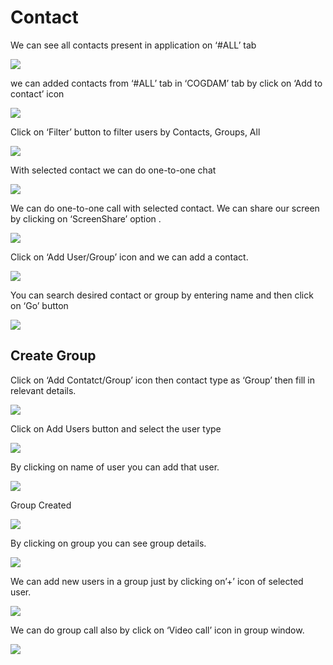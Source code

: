 # Contact

We can see all contacts present in application on ‘\#ALL’ tab

![](../.gitbook/assets/contacts.png)

we can added contacts from ‘\#ALL’ tab in ‘COGDAM’ tab by click on ‘Add to contact’ icon

![](../.gitbook/assets/image%20%28131%29%20%281%29.png)

Click on ‘Filter’ button to filter users by Contacts, Groups, All

![](../.gitbook/assets/image%20%28156%29.png)

With selected contact we can do one-to-one chat

![](../.gitbook/assets/image%20%28538%29.png)

We can do one-to-one call with selected contact. We can share our screen by clicking on ‘ScreenShare’ option .

![](../.gitbook/assets/image%20%2811%29%20%281%29.png)



Click on ‘Add User/Group’ icon and we can add a contact.

![](../.gitbook/assets/image%20%28534%29.png)

You can search desired contact or group by entering name and then click on ‘Go’ button

![](../.gitbook/assets/image%20%28153%29%20%281%29.png)

##  **Create Group**

Click on ‘Add Contatct/Group’ icon then contact type as ‘Group’ then fill in relevant details.

![](../.gitbook/assets/image%20%28537%29.png)

Click on Add Users button and select the user type

![](../.gitbook/assets/image%20%28536%29.png)

By clicking on name of user you can add that user.

![](../.gitbook/assets/image%20%28135%29%20%282%29.png)

Group Created

![](../.gitbook/assets/image.png)

By clicking on group you can see group details.

![](../.gitbook/assets/image%20%28191%29%20%281%29.png)

We can add new users in a group just by clicking on’+’ icon of selected user.

![](../.gitbook/assets/image%20%28114%29%20%281%29.png)

We can do group call also by click on ‘Video call’ icon in group window.

![](../.gitbook/assets/image%20%2810%29.png)





